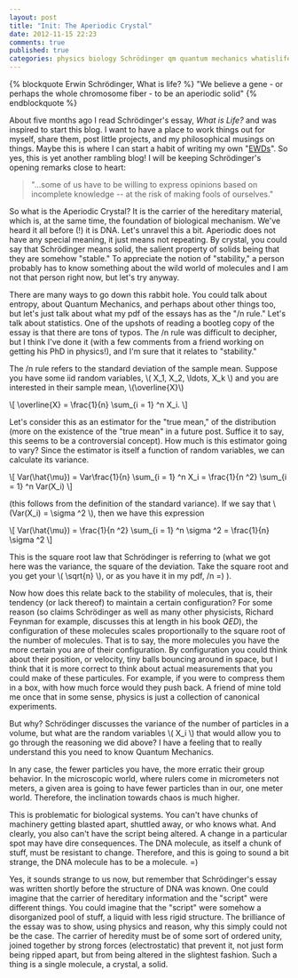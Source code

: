 ```yaml
---
layout: post
title: "Init: The Aperiodic Crystal"
date: 2012-11-15 22:23
comments: true
published: true
categories: physics biology Schrödinger qm quantum mechanics whatislife? dna
---
```


{% blockquote Erwin Schrödinger, What is life? %}
"We believe a gene - or perhaps the whole chromosome fiber - to be an aperiodic
solid"
{% endblockquote %}

About five months ago I read Schrödinger's essay, _What is Life?_ and was
inspired to start this blog.  I want to have a place to work things out for
myself, share them, post little projects, and my philosophical musings on
things. Maybe this is where I can start a habit of writing my own
"[EWDs](http://www.cs.utexas.edu/~EWD/)".  So yes, this is yet another rambling
blog!  I will be keeping Schrödinger's opening remarks close to heart:

> "...some of us have to be willing to express opinions based on incomplete
> knowledge -- at the risk of making fools of ourselves."

So what is the Aperiodic Crystal?  It is the carrier of the hereditary
material, which is, at the same time, the foundation of biological mechanism.
We've heard it all before (!) it is DNA.  Let's unravel this a bit.
Aperiodic does not have any special meaning, it just means not repeating.  By
crystal, you could say that Schrödinger means solid, the salient property of
solids being that they are somehow "stable."  To appreciate the notion of
"stability," a person probably has to know something about the wild world of
molecules and I am not that person right now, but let's try anyway.

There are many ways to go down this rabbit hole.  You could talk about entropy,
about Quantum Mechanics, and perhaps about other things too, but let's just
talk about what my pdf of the essays has as the "\/n rule."  Let's talk about
statistics.  One of the upshots of reading a bootleg copy of the essay is that
there are tons of typos. The \/n rule was difficult to decipher, but I think
I've done it (with a few comments from a friend working on getting his PhD in
physics!), and I'm sure that it relates to "stability."

The \/n rule refers to the standard deviation of the sample mean. Suppose you
have some iid random variables, \\( X\_1, X\_2, \ldots, X\_k \\) and you are
interested in their sample mean, \\(\overline{X}\\)

\\[
\overline{X} = \frac{1}{n} \sum\_{i = 1} ^n X\_i.
\\]

Let's consider this as an estimator for the "true mean," of the distribution
(more on the existence of the "true mean" in a future post. Suffice it to say,
this seems to be a controversial concept).  How much is this estimator going to
vary?  Since the estimator is itself a function of random variables, we can
calculate its variance.

\\[
Var(\hat{\mu}) = Var\frac{1}{n} \sum\_{i = 1} ^n X\_i =
\frac{1}{n ^2} \sum\_{i = 1} ^n Var(X\_i)
\\]

(this follows from the definition of the standard variance).  If we say
that \\(Var(X\_i) = \sigma ^2 \\), then we have this expression

\\[
Var(\hat{\mu}) = \frac{1}{n ^2} \sum\_{i = 1} ^n \sigma ^2 = \frac{1}{n} \sigma ^2
\\]

This is the square root law that Schrödinger is referring to (what we got here
was the variance, the square of the deviation.  Take the square root and you
get your \\( \sqrt{n} \\), or as you have it in my pdf, \/n =) ).

Now how does this relate back to the stability of molecules, that is, their
tendency (or lack thereof) to maintain a certain configuration?  For some
reason (so claims Schrödinger as well as many other physicists, Richard Feynman
for example, discusses this at length in his book *QED*), the configuration of
these molecules scales proportionally to the square root of the number of
molecules.  That is to say, the more molecules you have the more certain you
are of their configuration.  By configuration you could think about their
position, or velocity, tiny balls bouncing around in space, but I think that it
is more correct to think about actual measurements that you could make of these
particules.  For example, if you were to compress them in a box, with how much
force would they push back.  A friend of mine told me once that in some sense,
physics is just a collection of canonical experiments.

But why?  Schrödinger discusses the variance of the number of particles in a
volume, but what are the random variables \\( X\_i \\) that would allow you to
go through the reasoning we did above?  I have a feeling that to really
understand this you need to know Quantum Mechanics.

In any case, the fewer particles you have, the more erratic their group
behavior.  In the microscopic world, where rulers come in micrometers not
meters, a given area is going to have fewer particles than in our, one meter
world.  Therefore, the inclination towards chaos is much higher.

This is problematic for biological systems.  You can't have chunks of machinery
getting blasted apart, shuttled away, or who knows what. And clearly, you also
can't have the script being altered. A change in a particular spot may have
dire consequences.  The DNA molecule, as itself a chunk of stuff, must be
resistant to change.  Therefore, and this is going to sound a bit strange, the
DNA molecule has to be a molecule.  =)

Yes, it sounds strange to us now, but remember that Schrödinger's essay was
written shortly before the structure of DNA was known.  One could imagine that
the carrier of hereditary information and the "script" were different things.
You could imagine that the "script" were somehow a disorganized pool of stuff,
a liquid with less rigid structure.  The brilliance of the essay was to show,
using physics and reason, why this simply could not be the case. The carrier of
heredity must be of some sort of ordered unity, joined together by strong
forces (electrostatic) that prevent it, not just form being ripped apart, but
from being altered in the slightest fashion.  Such a thing is a single
molecule, a crystal, a solid.
